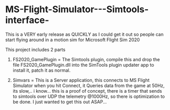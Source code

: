 # MS-Flight-Simulator---Simtools-interface-

This is a VERY early release as QUICKLY as I could get it out so people can start flying around in a motion sim for Microsoft Flight Sim 2020

This project includes 2 parts

1) FS2020_GamePlugin = The Simtools plugin, compile this and drop the file FS2020_GamePlugin.dll into the SimTools plugin updater app to install it, patch it as normal.

2) Simvars = This is a Server application, this connects to MS Flight Simulator when you hit Connect, it Queries data from the game at 50Hz, its slow,.. i know... this is a proof of concept, there is a timer that sends to simtools over UDP the telemetry @1000Hz, so there is optimization to be done. I just wanted to get this out ASAP...
